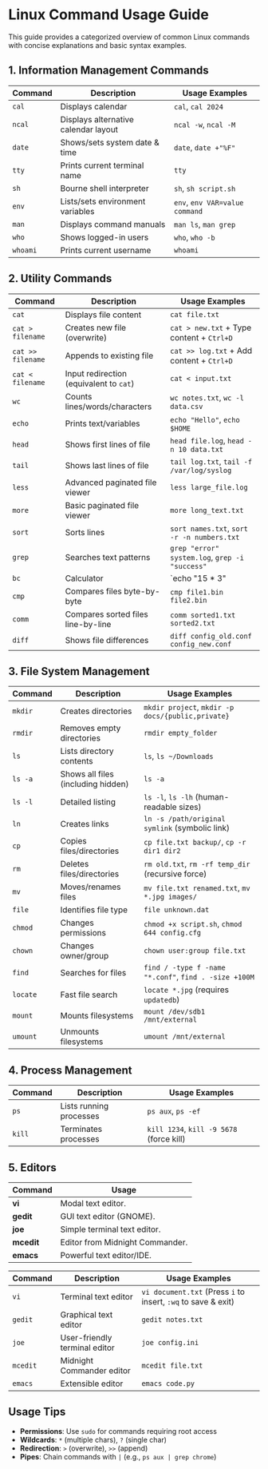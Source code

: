 # Linux Command Usage Guide

This guide provides a categorized overview of common Linux commands with concise explanations and basic syntax examples.

## 1. Information Management Commands

| Command   | Description                          | Usage Examples                              |
|-----------|--------------------------------------|--------------------------------------------|
| `cal`     | Displays calendar                    | `cal`, `cal 2024`                          |
| `ncal`    | Displays alternative calendar layout | `ncal -w`, `ncal -M`                       |
| `date`    | Shows/sets system date & time        | `date`, `date +"%F"`                       |
| `tty`     | Prints current terminal name         | `tty`                                      |
| `sh`      | Bourne shell interpreter             | `sh`, `sh script.sh`                       |
| `env`     | Lists/sets environment variables     | `env`, `env VAR=value command`             |
| `man`     | Displays command manuals             | `man ls`, `man grep`                       |
| `who`     | Shows logged-in users                | `who`, `who -b`                            |
| `whoami`  | Prints current username              | `whoami`                                   |


## 2. Utility Commands

| Command               | Description                              | Usage Examples                                  |
|-----------------------|------------------------------------------|------------------------------------------------|
| `cat`                 | Displays file content                    | `cat file.txt`                                 |
| `cat > filename`      | Creates new file (overwrite)             | `cat > new.txt` + Type content + `Ctrl+D`      |
| `cat >> filename`     | Appends to existing file                 | `cat >> log.txt` + Add content + `Ctrl+D`      |
| `cat < filename`      | Input redirection (equivalent to `cat`)  | `cat < input.txt`                              |
| `wc`                  | Counts lines/words/characters            | `wc notes.txt`, `wc -l data.csv`               |
| `echo`                | Prints text/variables                    | `echo "Hello"`, `echo $HOME`                   |
| `head`                | Shows first lines of file                | `head file.log`, `head -n 10 data.txt`         |
| `tail`                | Shows last lines of file                 | `tail log.txt`, `tail -f /var/log/syslog`      |
| `less`                | Advanced paginated file viewer           | `less large_file.log`                          |
| `more`                | Basic paginated file viewer              | `more long_text.txt`                           |
| `sort`                | Sorts lines                              | `sort names.txt`, `sort -r -n numbers.txt`     |
| `grep`                | Searches text patterns                   | `grep "error" system.log`, `grep -i "success"` |
| `bc`                  | Calculator                               | `echo "15 * 3" | bc`                            |
| `cmp`                 | Compares files byte-by-byte              | `cmp file1.bin file2.bin`                     |
| `comm`                | Compares sorted files line-by-line       | `comm sorted1.txt sorted2.txt`                |
| `diff`                | Shows file differences                   | `diff config_old.conf config_new.conf`         |


## 3. File System Management


| Command         | Description                              | Usage Examples                                  |
|-----------------|------------------------------------------|------------------------------------------------|
| `mkdir`         | Creates directories                      | `mkdir project`, `mkdir -p docs/{public,private}` |
| `rmdir`         | Removes empty directories                | `rmdir empty_folder`                           |
| `ls`            | Lists directory contents                 | `ls`, `ls ~/Downloads`                         |
| `ls -a`         | Shows all files (including hidden)       | `ls -a`                                        |
| `ls -l`         | Detailed listing                         | `ls -l`, `ls -lh` (human-readable sizes)       |
| `ln`            | Creates links                            | `ln -s /path/original symlink` (symbolic link) |
| `cp`            | Copies files/directories                 | `cp file.txt backup/`, `cp -r dir1 dir2`       |
| `rm`            | Deletes files/directories                | `rm old.txt`, `rm -rf temp_dir` (recursive force) |
| `mv`            | Moves/renames files                      | `mv file.txt renamed.txt`, `mv *.jpg images/`  |
| `file`          | Identifies file type                     | `file unknown.dat`                             |
| `chmod`         | Changes permissions                      | `chmod +x script.sh`, `chmod 644 config.cfg`   |
| `chown`         | Changes owner/group                      | `chown user:group file.txt`                    |
| `find`          | Searches for files                       | `find / -type f -name "*.conf"`, `find . -size +100M` |
| `locate`        | Fast file search                         | `locate *.jpg` (requires `updatedb`)           |
| `mount`         | Mounts filesystems                       | `mount /dev/sdb1 /mnt/external`                |
| `umount`        | Unmounts filesystems                     | `umount /mnt/external`                         |



## 4. Process Management

| Command   | Description                          | Usage Examples                                  |
|-----------|--------------------------------------|------------------------------------------------|
| `ps`      | Lists running processes              | `ps aux`, `ps -ef`                             |
| `kill`    | Terminates processes                 | `kill 1234`, `kill -9 5678` (force kill)       |



## 5. Editors
| Command | Usage |
|---------|-------|
| **vi** | Modal text editor. |
| **gedit** | GUI text editor (GNOME). |
| **joe** | Simple terminal text editor. |
| **mcedit** | Editor from Midnight Commander. |
| **emacs** | Powerful text editor/IDE. |


| Command   | Description                          | Usage Examples                                  |
|-----------|--------------------------------------|------------------------------------------------|
| `vi`      | Terminal text editor                 | `vi document.txt` (Press `i` to insert, `:wq` to save & exit) |
| `gedit`   | Graphical text editor                | `gedit notes.txt`                              |
| `joe`     | User-friendly terminal editor        | `joe config.ini`                               |
| `mcedit`  | Midnight Commander editor            | `mcedit file.txt`                              |
| `emacs`   | Extensible editor                    | `emacs code.py`                                |


## Usage Tips
- **Permissions**: Use `sudo` for commands requiring root access
- **Wildcards**: `*` (multiple chars), `?` (single char)
- **Redirection**: `>` (overwrite), `>>` (append)
- **Pipes**: Chain commands with `|` (e.g., `ps aux | grep chrome`)

